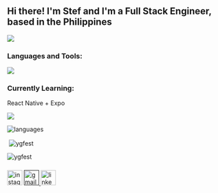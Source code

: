<h2 align="left">Hi there! I'm Stef and I'm a Full Stack Engineer, based in the Philippines</h2>

![](https://komarev.com/ghpvc/?username=ygfest)

###
<h3 align="left">Languages and Tools:</h3>
<p align="left">
  <a href="https://skillicons.dev">
    <img src="https://skillicons.dev/icons?i=js,html,css,nodejs,ts,python,fastapi,nextjs,tailwind,react,vite,redux,github,vercel,vscode,figma,mysql,express,mongodb,postgres,supabase,prisma,firebase,postman,npm,bash,aws" />
  </a>
</p>

<h3 alight="left">Currently Learning:</h3>
<p align="left">React Native + Expo</p>
<p align="left">
  <a href="https"//skillicons.dev">
  <img src="https://skillicons.dev/icons?i=reactnative,expo"/></a>
</p>

![languages](https://github-readme-stats.vercel.app/api/top-langs/?username=ygfest&layout=compact&theme=dark)

<p>&nbsp;<img align="center" src="https://github-readme-stats.vercel.app/api?username=ygfest&show_icons=true&theme=dark&locale=en" alt="ygfest" /></p>

<p><img align="center" src="https://github-readme-streak-stats.herokuapp.com/?user=ygfest&theme=dark" alt="ygfest" /></p>

###



<div align="left">
  <a href="https://www.instagram.com/__sstefano/"><img src="https://img.shields.io/static/v1?message=Instagram&logo=instagram&label=&color=E4405F&logoColor=white&labelColor=&style=for-the-badge"  height="35" alt="instagram logo"  /></a>
 <a href=""> <img src="https://img.shields.io/static/v1?message=Gmail&logo=gmail&label=&color=D14836&logoColor=white&labelColor=&style=for-the-badge" height="35" alt="gmail logo"  /> </a>
 <a href="https://www.linkedin.com/in/stefano-san-esteban-665501278/"> <img src="https://img.shields.io/static/v1?message=LinkedIn&logo=linkedin&label=&color=0077B5&logoColor=white&labelColor=&style=for-the-badge"  height="35" alt="linkedin logo"  /></a>
</div>

###

<br clear="both">

###
